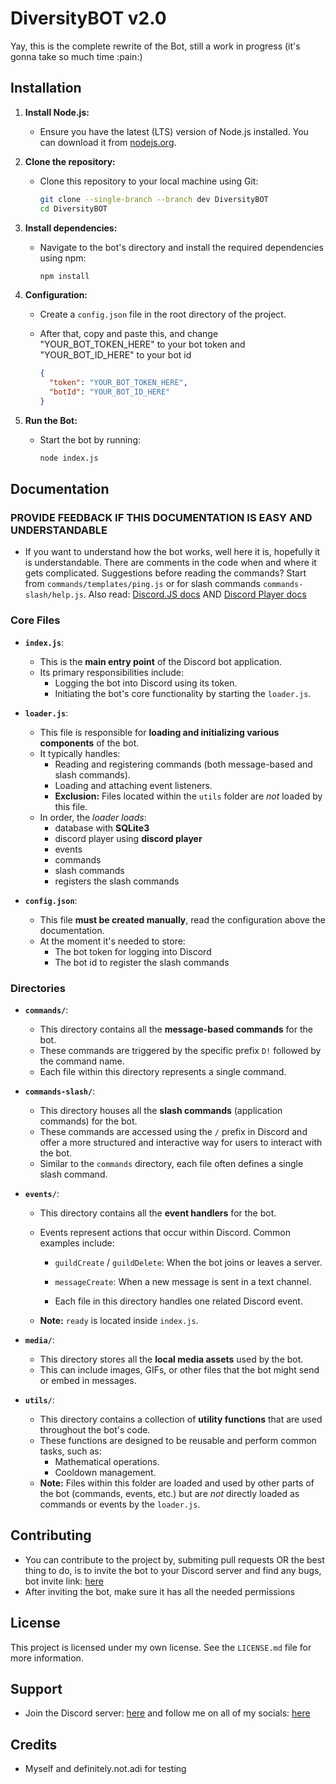 # DiversityBOT v2.0

Yay, this is the complete rewrite of the Bot, still a work in progress (it's gonna take so much time :pain:)

## Installation

1.  **Install Node.js:**

    - Ensure you have the latest (LTS) version of Node.js installed. You can download it from [nodejs.org](https://nodejs.org/).

2.  **Clone the repository:**

    - Clone this repository to your local machine using Git:
      ```bash
      git clone --single-branch --branch dev DiversityBOT
      cd DiversityBOT
      ```

3.  **Install dependencies:**

    - Navigate to the bot's directory and install the required dependencies using npm:
      ```bash
      npm install
      ```

4.  **Configuration:**

    - Create a `config.json` file in the root directory of the project.
    - After that, copy and paste this, and change "YOUR_BOT_TOKEN_HERE" to your bot token and "YOUR_BOT_ID_HERE" to your bot id

      ```json
      {
        "token": "YOUR_BOT_TOKEN_HERE",
        "botId": "YOUR_BOT_ID_HERE"
      }
      ```

5.  **Run the Bot:**
    - Start the bot by running:
      ```bash
      node index.js
      ```

## Documentation

### PROVIDE FEEDBACK IF THIS DOCUMENTATION IS EASY AND UNDERSTANDABLE

- If you want to understand how the bot works, well here it is, hopefully it is understandable. There are comments in the code when and where it gets complicated. Suggestions before reading the commands? Start from `commands/templates/ping.js` or for slash commands `commands-slash/help.js`. Also read: [Discord.JS docs](https://discord.js.org/docs/packages/discord.js/14.18.0) AND [Discord Player docs](https://discord-player.js.org/)

### Core Files

- **`index.js`**:

  - This is the **main entry point** of the Discord bot application.
  - Its primary responsibilities include:
    - Logging the bot into Discord using its token.
    - Initiating the bot's core functionality by starting the `loader.js`.

- **`loader.js`**:

  - This file is responsible for **loading and initializing various components** of the bot.
  - It typically handles:
    - Reading and registering commands (both message-based and slash commands).
    - Loading and attaching event listeners.
    - **Exclusion:** Files located within the `utils` folder are _not_ loaded by this file.
  - In order, the _loader loads_:
    - database with **SQLite3**
    - discord player using **discord player**
    - events
    - commands
    - slash commands
    - registers the slash commands

- **`config.json`**:

  - This file **must be created manually**, read the configuration above the documentation.
  - At the moment it's needed to store:
    - The bot token for logging into Discord
    - The bot id to register the slash commands

### Directories

- **`commands/`**:

  - This directory contains all the **message-based commands** for the bot.
  - These commands are triggered by the specific prefix `D!` followed by the command name.
  - Each file within this directory represents a single command.

- **`commands-slash/`**:

  - This directory houses all the **slash commands** (application commands) for the bot.
  - These commands are accessed using the `/` prefix in Discord and offer a more structured and interactive way for users to interact with the bot.
  - Similar to the `commands` directory, each file often defines a single slash command.

- **`events/`**:

  - This directory contains all the **event handlers** for the bot.
  - Events represent actions that occur within Discord. Common examples include:

    - `guildCreate` / `guildDelete`: When the bot joins or leaves a server.
    - `messageCreate`: When a new message is sent in a text channel.

    - Each file in this directory handles one related Discord event.

  - **Note:** `ready` is located inside `index.js`.

- **`media/`**:

  - This directory stores all the **local media assets** used by the bot.
  - This can include images, GIFs, or other files that the bot might send or embed in messages.

- **`utils/`**:

  - This directory contains a collection of **utility functions** that are used throughout the bot's code.
  - These functions are designed to be reusable and perform common tasks, such as:
    - Mathematical operations.
    - Cooldown management.
  - **Note:** Files within this folder are loaded and used by other parts of the bot (commands, events, etc.) but are _not_ directly loaded as commands or events by the `loader.js`.

## Contributing

- You can contribute to the project by, submiting pull requests OR the best thing to do, is to invite the bot to your Discord server and find any bugs, bot invite link: [here](https://discord.com/api/oauth2/authorize?client_id=878594739744673863&permissions=2080948874566&scope=bot)
- After inviting the bot, make sure it has all the needed permissions

## License

This project is licensed under my own license. See the `LICENSE.md` file for more information.

## Support

- Join the Discord server: [here](https://discord.gg/KxadTdz) and follow me on all of my socials: [here](https://www.youtube.com/@pier77repeter)

## Credits

- Myself and definitely.not.adi for testing
